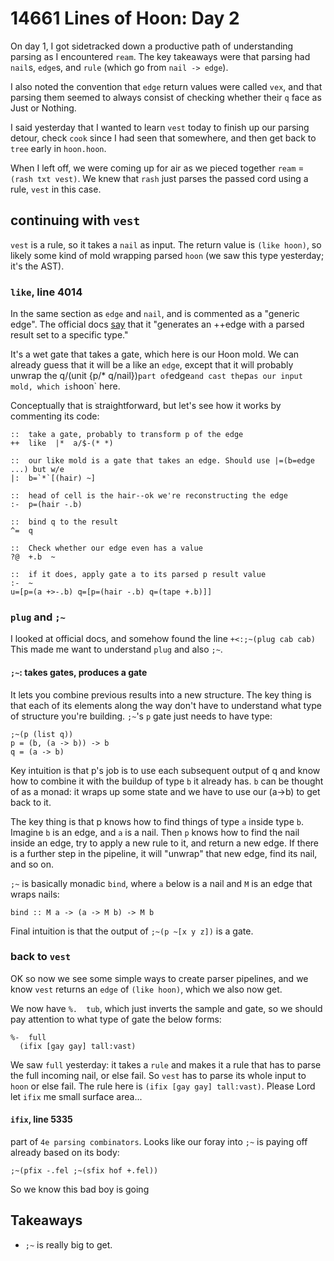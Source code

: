# 14661 Lines of Hoon: Day 2
On day 1, I got sidetracked down a productive path of understanding parsing as I encountered `ream`. The key takeaways were that parsing had `nail`s, `edge`s, and `rule` (which go from `nail -> edge`).

I also noted the convention that `edge` return values were called `vex`, and that parsing them seemed to always consist of checking whether their `q` face as Just or Nothing.

I said yesterday that I wanted to learn `vest` today to finish up our parsing detour, check `cook` since I had seen that somewhere, and then get back to `tree` early in `hoon.hoon`.

When I left off, we were coming up for air as we pieced together `ream` = `(rash txt vest)`. We knew that `rash` just parses the passed cord using a rule, `vest` in this case.

## continuing with `vest`
`vest` is a rule, so it takes a `nail` as input. The return value is `(like hoon)`, so likely some kind of mold wrapping parsed `hoon` (we saw this type yesterday; it's the AST).

### `like`, line 4014
In the same section as `edge` and `nail`, and is commented as a "generic edge".  The official docs [say](https://urbit.org/docs/reference/library/3g/#like) that it "generates an ++edge with a parsed result set to a specific type."

It's a wet gate that takes a gate, which here is our Hoon mold. We can already guess that it will be a like an `edge`, except that it will probably unwrap the q/(unit {p/* q/nail})` part of `edge` and cast the `p` as our input mold, which is `hoon` here.

Conceptually that is straightforward, but let's see how it works by commenting its code:
```
::  take a gate, probably to transform p of the edge
++  like  |*  a/$-(* *)

::  our like mold is a gate that takes an edge. Should use |=(b=edge ...) but w/e
|:  b=`*`[(hair) ~]

::  head of cell is the hair--ok we're reconstructing the edge
:-  p=(hair -.b)

::  bind q to the result
^=  q

::  Check whether our edge even has a value
?@  +.b  ~

::  if it does, apply gate a to its parsed p result value
:-  ~
u=[p=(a +>-.b) q=[p=(hair -.b) q=(tape +.b)]]
```

### `plug` and `;~`
I looked at official docs, and somehow found the line `+<:;~(plug cab cab)`
This made me want to understand `plug` and also `;~`. 

#### `;~`: takes gates, produces a gate
It lets you combine previous results into a new structure. The key thing is that each of its elements along the way don't have to understand what type of structure you're building.
`;~`'s `p` gate just needs to have type:
```
;~(p (list q))
p = (b, (a -> b)) -> b
q = (a -> b)
```
Key intuition is that p's job is to use each subsequent output of q and know how to combine it with the buildup of type `b` it already has. `b` can be thought of as a monad: it wraps up some state and we have to use our (a->b) to get back to it.

The key thing is that p knows how to find things of type `a` inside type `b`.
Imagine `b` is an edge, and `a` is a nail. Then `p` knows how to find the nail inside an edge, try to apply a new rule to it, and return a new edge. If there is a further step in the pipeline, it will "unwrap" that new edge, find its nail, and so on.

`;~` is basically monadic `bind`, where `a` below is a nail and `M` is an edge that wraps nails:
```
bind :: M a -> (a -> M b) -> M b
```
Final intuition is that the output of `;~(p ~[x y z])` is a gate.

### back to `vest`
OK so now we see some simple ways to create parser pipelines, and we know `vest` returns an `edge` of `(like hoon)`, which we also now get.

We now have `%.  tub`, which just inverts the sample and gate, so we should pay attention to what type of gate the below forms:
```
%-  full
  (ifix [gay gay] tall:vast)
```

We saw `full` yesterday: it takes a `rule` and makes it a rule that has to parse the full incoming nail, or else fail. So `vest` has to parse its whole input to `hoon` or else fail.  The rule here is `(ifix [gay gay] tall:vast)`. Please Lord let `ifix` me small surface area...

#### `ifix`, line 5335
part of `4e parsing combinators`. Looks like our foray into `;~` is paying off already based on its body:
```
;~(pfix -.fel ;~(sfix hof +.fel))
```
So we know this bad boy is going 

## Takeaways
* `;~` is really big to get. 

